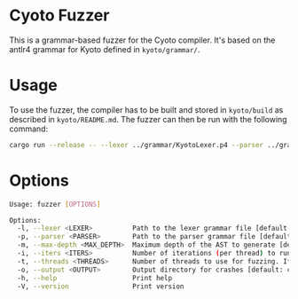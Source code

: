 # Cyoto Fuzzer

This is a grammar-based fuzzer for the Cyoto compiler. It's based on the antlr4 grammar for Kyoto defined in `kyoto/grammar/`.

# Usage

To use the fuzzer, the compiler has to be built and stored in `kyoto/build` as described in `kyoto/README.md`. The fuzzer can then be run with the following command:

```bash
cargo run --release -- --lexer ../grammar/KyotoLexer.p4 --parser ../grammar/KyotoParser.p4 --iters 100 --output crashes --threads 0
```

# Options

```bash
Usage: fuzzer [OPTIONS]

Options:
  -l, --lexer <LEXER>          Path to the lexer grammar file [default: ../grammar/KyotoLexer.g4]
  -p, --parser <PARSER>        Path to the parser grammar file [default: ../grammar/KyotoParser.g4]
  -m, --max-depth <MAX_DEPTH>  Maximum depth of the AST to generate [default: 10]
  -i, --iters <ITERS>          Number of iterations (per thread) to run the fuzzer [default: 100]
  -t, --threads <THREADS>      Number of threads to use for fuzzing. If set to 0, it will use the number of available CPUs [default: 0]
  -o, --output <OUTPUT>        Output directory for crashes [default: crashes]
  -h, --help                   Print help
  -V, --version                Print version
```